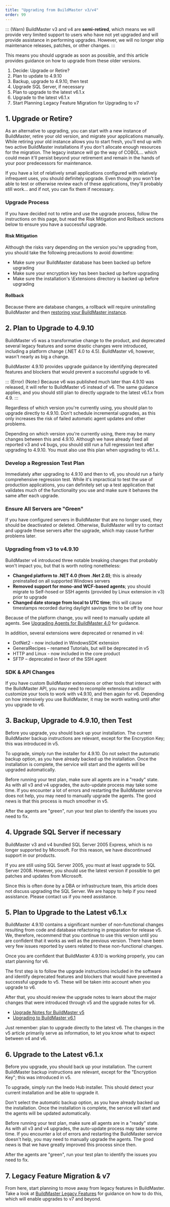 ```yaml
---
title: "Upgrading from BuildMaster v3/v4"
order: 99
---
```


::: (Warn)
BuildMaster v3 and v4 are **semi-retired**, which means we will provide very limited support to users who have not yet upgraded and will provide assistance in performing upgrades. However, we will no longer ship maintenance releases, patches, or other changes.
:::

This means you should upgrade as soon as possible, and this article provides guidance on how to upgrade from these older versions.

1. Decide: Upgrade or Retire?
2. Plan to update to 4.9.10
3. Backup, upgrade to 4.9.10, then test
4. Upgrade SQL Server, if necessary
5. Plan to upgrade to the latest v6.1.x
6. Upgrade to the latest v6.1.x
7. Start Planning Legacy Feature Migration for Upgrading to v7

## 1. Upgrade or Retire?

As an alternative to upgrading, you can start with a new instance of BuildMaster, retire your old version, and migrate your applications manually. While retiring your old instance allows you to start fresh, you'll end up with two active BuildMaster installations if you don't allocate enough resources for the migration. The legacy instance will go the way of COBOL... which could mean it'll persist beyond your retirement and remain in the hands of your poor predecessors for maintenance.

If you have a lot of relatively small applications configured with relatively infrequent uses, you should definitely upgrade. Even though you won't be able to test or otherwise review each of these applications, they'll probably still work... and if not, you can fix them if necessary.

### Upgrade Process

If you have decided not to retire and use the upgrade process, follow the instructions on this page, but read the Risk Mitigation and Rollback sections below to ensure you have a successful upgrade.

#### Risk Mitigation

Although the risks vary depending on the version you're upgrading from, you should take the following precautions to avoid downtime:

- Make sure your BuildMaster database has been backed up before upgrading
- Make sure your encryption key has been backed up before upgrading
- Make sure the installation's \Extensions directory is backed up before upgrading

#### Rollback

Because there are database changes, a rollback will require uninstalling BuildMaster and then [restoring your BuildMaster instance](https://example.com/docs/installation/backing-up-restoring#restore).


## 2. Plan to Upgrade to 4.9.10

BuildMaster v5 was a transformative change to the product, and deprecated several legacy features and some drastic changes were introduced, including a platform change (.NET 4.0 to 4.5). BuildMaster v6, however, wasn't nearly as big a change.

BuildMaster 4.9.10 provides upgrade guidance by identifying deprecated features and blockers that would prevent a successful upgrade to v6.

::: (Error) (Note:)
Because v6 was published much later than 4.9.10 was released, it will refer to BuildMaster v5 instead of v6. The same guidance applies, and you should still plan to directly upgrade to the latest v6.1.x from 4.9.
:::

Regardless of which version you're currently using, you should plan to upgrade directly to 4.9.10. Don't schedule incremental upgrades, as this only increases the risk of failed automatic agent updates and other problems.

Depending on which version you're currently using, there may be many changes between this and 4.9.10. Although we have already fixed all reported v3 and v4 bugs, you should still run a full regression test after upgrading to 4.9.10. You must also use this plan when upgrading to v6.1.x.

### Develop a Regression Test Plan

Immediately after upgrading to 4.9.10 and then to v6, you should run a fairly comprehensive regression test. While it's impractical to test the use of production applications, you can definitely set up a test application that validates much of the functionality you use and make sure it behaves the same after each upgrade.

### Ensure All Servers are "Green"

If you have configured servers in BuildMaster that are no longer used, they should be deactivated or deleted. Otherwise, BuildMaster will try to contact and upgrade these servers after the upgrade, which may cause further problems later.

### Upgrading from v3 to v4.9.10

BuildMaster v4 introduced three notable breaking changes that probably won't impact you, but that is worth noting nonetheless:

- **Changed platform to .NET 4.0 (from .Net 2.0)**; this is already preinstalled on all supported Windows servers
- **Removed support for mono-and WCF-based agents**; you should migrate to Self-hosed or SSH agents (provided by Linux extension in v3) prior to upgrade
- **Changed date storage from local to UTC time**; this will cause timestamps recorded during daylight savings time to be off by one hour

Because of the platform change, you will need to manually update all agents. See [Upgrading Agents for BuildMaster 4.0](https://example.com/docs/buildmaster/installation-maintenance/buildmaster-upgrading/upgrading-from-buildmaster-v3-and-v4/buildmaster-upgrading-to-v4-agents-upgrade) for guidance.

In addition, several extensions were deprecated or renamed in v4:

- DotNet2 - now included in WindowsSDK extension
- GeneralRecipes – renamed Tutorials, but will be deprecated in v5
- HTTP and Linux - now included in the core product
- SFTP – deprecated in favor of the SSH agent

### SDK & API Changes

If you have custom BuildMaster extensions or other tools that interact with the BuildMaster API, you may need to recompile extensions and/or customize your tools to work with v4.9.10, and then again for v6. Depending on how intensively you use BuildMaster, it may be worth waiting until after you upgrade to v6.

## 3. Backup, Upgrade to 4.9.10, then Test

Before you upgrade, you should back up your installation. The current BuildMaster backup instructions are relevant, except for the Encryption Key; this was introduced in v5.

To upgrade, simply run the installer for 4.9.10. Do not select the automatic backup option, as you have already backed up the installation. Once the installation is complete, the service will start and the agents will be upgraded automatically.

Before running your test plan, make sure all agents are in a "ready" state. As with all v3 and v4 upgrades, the auto-update process may take some time. If you encounter a lot of errors and restarting the BuildMaster service does not help, you may need to manually upgrade the agents. The good news is that this process is much smoother in v5.

After the agents are "green", run your test plan to identify the issues you need to fix.

## 4. Upgrade SQL Server if necessary

BuildMaster v3 and v4 bundled SQL Server 2005 Express, which is no longer supported by Microsoft. For this reason, we have discontinued support in our products.

If you are still using SQL Server 2005, you must at least upgrade to SQL Server 2008. However, you should use the latest version if possible to get patches and updates from Microsoft.

Since this is often done by a DBA or infrastructure team, this article does not discuss upgrading the SQL Server. We are happy to help if you need assistance. Please contact us if you need assistance.

## 5. Plan to Upgrade to the Latest v6.1.x

BuildMaster 4.9.10 contains a significant number of non-functional changes resulting from code and database refactoring in preparation for release v5. We, therefore, recommend that you continue to use this version until you are confident that it works as well as the previous version. There have been very few issues reported by users related to these non-functional changes.

Once you are confident that BuildMaster 4.9.10 is working properly, you can start planning for v6.

The first step is to follow the upgrade instructions included in the software and identify deprecated features and blockers that would have prevented a successful upgrade to v5. These will be taken into account when you upgrade to v6.

After that, you should review the upgrade notes to learn about the major changes that were introduced through v5 and the upgrade notes for v6.

- [Upgrade Notes for BuildMaster v5](https://example.com/docs/buildmaster/installation-maintenance/buildmaster-upgrading/upgrading-from-buildmaster-v5)
- [Upgrading to BuildMaster v6.1](https://example.com/docs/buildmaster-upgrading-to-6-1)

Just remember: plan to upgrade directly to the latest v6. The changes in the v5 article primarily serve as information, to let you know what to expect between v4 and v6.

## 6. Upgrade to the Latest v6.1.x

Before you upgrade, you should back up your installation. The current BuildMaster backup instructions are relevant, except for the "Encryption Key"; this was introduced in v5.

To upgrade, simply run the Inedo Hub installer. This should detect your current installation and be able to upgrade it.

Don't select the automatic backup option, as you have already backed up the installation. Once the installation is complete, the service will start and the agents will be updated automatically.

Before running your test plan, make sure all agents are in a "ready" state. As with all v3 and v4 upgrades, the auto-update process may take some time. If you encounter a lot of errors and restarting the BuildMaster service doesn't help, you may need to manually upgrade the agents. The good news is that we have greatly improved this process since then.

After the agents are "green", run your test plan to identify the issues you need to fix.

## 7. Legacy Feature Migration & v7

From here, start planning to move away from legacy features in BuildMaster. Take a look at [BuildMaster Legacy Features](https://example.com/docs/buildmaster/installation-maintenance/buildmaster-legacy/buildmaster-legacy-features) for guidance on how to do this, which will enable upgrades to v7 and beyond.